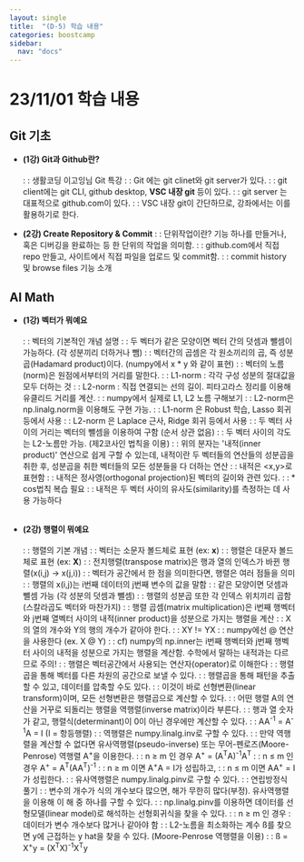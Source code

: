 ```yaml
---
layout: single
title:  "(D-5) 학습 내용"
categories: boostcamp
sidebar:
  nav: "docs"
---
```


# 23/11/01 학습 내용

<h2>Git 기초</h2>

- <b>(1강) Git과 Github란?</b><br><br>
: : 생활코딩 이고잉님 Git 특강
: : Git 에는 git clinet와 git server가 있다.
: : git client에는 git CLI, github desktop, <b>VSC 내장 git</b> 등이 있다.
: : git server 는 대표적으로 github.com이 있다.
: : VSC 내장 git이 간단하므로, 강좌에서는 이를 활용하기로 한다.

- <b>(2강) Create Repository & Commit</b>
: : 단위작업이란? 기능 하나를 만들거나, 혹은 디버깅을 완료하는 등 한 단위의 작업을 의미함.
: : github.com에서 직접 repo 만들고, 사이트에서 직접 파일을 업로드 및 commit함.
: : commit history 및 browse files 기능 소개

<h2>AI Math</h2>

- <b>(1강) 벡터가 뭐예요</b><br><br>
: : 벡터의 기본적인 개념 설명
: : 두 벡터가 같은 모양이면 벡터 간의 덧셈과 뺄셈이 가능하다. (각 성분끼리 더하거나 뺌)
: : 벡터간의 곱셈은 각 원소끼리의 곱, 즉 성분곱(Hadamard product)이다. (numpy에서  x * y 와 같이 표현)
: : 벡터의 노름(norm)은 원점에서부터의 거리를 말한다.
: : L1-norm : 각각 구성 성분의 절대값을 모두 더하는 것
: : L2-norm : 직접 연결되는 선의 길이. 피타고라스 정리를 이용해 유클리드 거리를 계산.
: : numpy에서 실제로 L1, L2 노름 구해보기
: : L2-norm은 np.linalg.norm을 이용해도 구현 가능.
: : L1-norm 은 Robust 학습, Lasso 회귀 등에서 사용
: : L2-norm 은 Laplace 근사, Ridge 회귀 등에서 사용
: : 두 벡터 사이의 거리는 벡터의 뺄셈을 이용하여 구함 (순서 상관 없음)
: : 두 벡터 사이의 각도는 L2-노름만 가능. (제2코사인 법칙을 이용)
: : 위의 분자는 '내적(inner product)' 연산으로 쉽게 구할 수 있는데, 
내적이란 두 벡터들의 연산들의 성분곱을 취한 후, 성분곱을 취한 벡터들의 모든 성분들을 다 더하는 연산
: : 내적은 <x,y>로 표현함
: : 내적은 정사영(orthogonal projection)된 벡터의 길이와 관련 있다.
: : * cos법칙 복습 필요 
: : 내적은 두 벡터 사이의 유사도(similarity)를 측정하는 데 사용 가능하다
<br><br>


- <b>(2강) 행렬이 뭐예요</b><br><br>
: : 행렬의 기본 개념
: : 벡터는 소문자 볼드체로 표현 (ex: <b>x</b>)
: : 행렬은 대문자 볼드체로 표현 (ex: <b>X</b>)
: : 전치행렬(transpose matrix)은 행과 열의 인덱스가 바뀐 행렬(x(i,j) -> x(j,i))
: : 벡터가 공간에서 한 점을 의미한다면, 행렬은 여러 점들을 의미
: : 행렬의 x(i,j)는 i번째 데이터의 j번째 변수의 값을 말함
: : 같은 모양이면 덧셈과 뺄셈 가능 (각 성분의 덧셈과 뺄셈)
: : 행렬의 성분곱 또한 각 인덱스 위치끼리 곱함 (스칼라곱도 벡터와 마찬가지)
: : 행렬 곱셈(matrix multiplication)은 i번째 행벡터와 j번째 열벡터 사이의 내적(inner product)을 성분으로 가지는 행렬을 계산
: : X의 열의 개수와 Y의 행의 개수가 같아야 한다.
: : XY != YX
: : numpy에선 @ 연산을 사용한다 (ex. X @ Y)
: : cf) numpy의 np.inner는 i번째 행벡터와 j번째 행벡터 사이의 내적을 성분으로 가지는 행렬을 계산함. 수학에서 말하는 내적과는 다르므로 주의!
: : 행렬은 벡터공간에서 사용되는 연산자(operator)로 이해한다
: : 행렬곱을 통해 벡터를 다른 차원의 공간으로 보낼 수 있다.
: : 행렬곱을 통해 패턴을 추출할 수 있고, 데이터를 압축할 수도 있다.
: : 이것이 바로 선형변환(linear transform)이며, 모든 선형변환은 행렬곱으로 계산할 수 있다.
: : 어떤 행렬 A의 연산을 거꾸로 되돌리는 행렬을 역행렬(inverse matrix)이라 부른다.
: : 행과 열 숫자가 같고, 행렬식(determinant)이 0이 아닌 경우에만 계산할 수 있다.
: : AA<sup>-1</sup> = A<sup>-1</sup>A = I (I =  항등행렬)
: : 역행렬은 numpy.linalg.inv로 구할 수 있다.
: : 만약 역행렬을 계산할 수 없다면 유사역행렬(pseudo-inverse) 또는 무어-펜로즈(Moore-Penrose) 역행렬 A<sup>+</sup>을 이용한다.
: : n ≥ m 인 경우 A<sup>+</sup> = (A<sup>T</sup>A)<sup>-1</sup>A<sup>T</sup>
: : n ≤ m 인 경우 A<sup>+</sup> = A<sup>T</sup>(AA<sup>T</sup>)<sup>-1</sup>
: : n ≥ m 이면 A<sup>+</sup>A = I가 성립하고,
: : n ≤ m 이면 AA<sup>+</sup> = I가 성립한다.
: : 유사역행렬은 numpy.linalg.pinv로 구할 수 있다.
: : 연립방정식 풀기
: : 변수의 개수가 식의 개수보다 많으면, 해가 무한히 많다(부정). 유사역행렬을 이용해 이 해 중 하나를 구할 수 있다.
: : np.linalg.pinv를 이용하면 데이터를 선형모델(linear model)로 해석하는 선형회귀식을 찾을 수 있다.
: : n ≥ m 인 경우 : 데이터가 변수 개수보다 많거나 같아야 함
: : L2-노름을 최소화하는 계수 ß를 찾으면 y에 근접하는 y hat을 찾을 수 있다. (Moore-Penrose 역행렬을 이용)
: : ß = X<sup>+</sup>y = (X<sup>T</sup>X)<sup>-1</sup>X<sup>T</sup>y